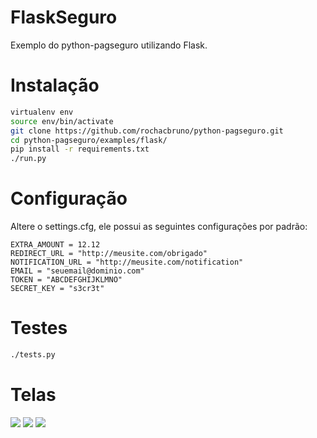 FlaskSeguro
==========
Exemplo do python-pagseguro utilizando Flask.

Instalação
==========

```bash
virtualenv env
source env/bin/activate
git clone https://github.com/rochacbruno/python-pagseguro.git
cd python-pagseguro/examples/flask/
pip install -r requirements.txt
./run.py
```

Configuração
==========
Altere o settings.cfg, ele possui as seguintes configurações por padrão:
```
EXTRA_AMOUNT = 12.12
REDIRECT_URL = "http://meusite.com/obrigado"
NOTIFICATION_URL = "http://meusite.com/notification"
EMAIL = "seuemail@dominio.com"
TOKEN = "ABCDEFGHIJKLMNO"
SECRET_KEY = "s3cr3t"
```


Testes
==========

```bash
./tests.py
```

Telas
==========
![](https://raw.githubusercontent.com/shyba/python-pagseguro/master/examples/flask/screenshots/screen1.png)
![](https://raw.githubusercontent.com/shyba/python-pagseguro/master/examples/flask/screenshots/screen2.png)
![](https://raw.githubusercontent.com/shyba/python-pagseguro/master/examples/flask/screenshots/screen3.png)
